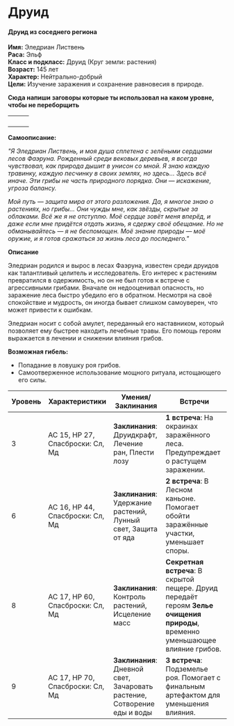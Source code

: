 # Друид

#### **Друид из соседнего региона**

**Имя:** Эледриан Листвень\
**Раса:** Эльф\
**Класс и подкласс:** Друид (Круг земли: растения)\
**Возраст:** 145 лет\
**Характер:** Нейтрально-добрый\
**Цели:** Изучение заражения и сохранение равновесия в природе.

**Сюда напиши заговоры которые ты использовал на каком уровне, чтобы не переборщить**



|   |   |   |
| - | - | - |
|   |   |   |
|   |   |   |
|   |   |   |
|   |   |   |

**Самоописание:**

_"Я Эледриан Листвень, и моя душа сплетена с зелёными сердцами лесов Фаэруна. Рожденный среди вековых деревьев, я всегда чувствовал, как природа дышит в унисон со мной. Я знаю каждую травинку, каждую песчинку в своих землях, но здесь… Здесь всё иначе. Эти грибы не часть природного порядка. Они — искажение, угроза балансу._

_Мой путь — защита мира от этого разложения. Да, я многое знаю о растениях, но грибы... Они чужды мне, как звёзды, скрытые за облаками. Всё же я не отступлю. Моё сердце зовёт меня вперёд, и даже если мне придётся отдать жизнь, я сдержу своё обещание. Но не обманывайтесь — я не беспомощен. Моё знание природы — моё оружие, и я готов сражаться за жизнь леса до последнего."_

**Описание**

Эледриан родился и вырос в лесах Фаэруна, известен среди друидов как талантливый целитель и исследователь. Его интерес к растениям превратился в одержимость, но он не был готов к встрече с агрессивными грибами. Вначале он недооценивал опасность, но заражение леса быстро убедило его в обратном. Несмотря на своё спокойствие и мудрость, он иногда бывает слишком самоуверен, что может привести к ошибкам.

Эледриан носит с собой амулет, переданный его наставником, который позволяет ему быстрее находить лечебные травы. Его помощь героям выражается в лечении и снижении влияния грибов.

**Возможная гибель:**

* Попадание в ловушку роя грибов.
* Самоотверженное использование мощного ритуала, истощающего его силы.

| Уровень | Характеристики                   | Умения/Заклинания                                                        | Встречи                                                                                                                         |
| ------- | -------------------------------- | ------------------------------------------------------------------------ | ------------------------------------------------------------------------------------------------------------------------------- |
| 3       | AC 15, HP 27, Спасброски: Сл, Мд | **Заклинания**: Друидкрафт, Лечение ран, Плести лозу                     | **1 встреча**: На окраинах заражённого леса. Предупреждает о растущем заражении.                                                |
| 6       | AC 16, HP 44, Спасброски: Сл, Мд | **Заклинания**: Удержание растений, Лунный свет, Защита от яда           | **2 встреча**: В Лесном каньоне. Помогает обойти заражённые участки, уменьшает споры.                                           |
| 8       | AC 17, HP 60, Спасброски: Сл, Мд | **Заклинания**: Контроль растений, Исцеление масс                        | **Секретная встреча**: В скрытой пещере. Друид передаёт героям **Зелье очищения природы**, временно уменьшающее влияние грибов. |
| 9       | AC 17, HP 70, Спасброски: Сл, Мд | **Заклинания**: Дневной свет, Зачаровать растение, Сотворение еды и воды | **3 встреча**: Подземелье роя. Помогает с финальным артефактом для уменьшения влияния.                                          |
